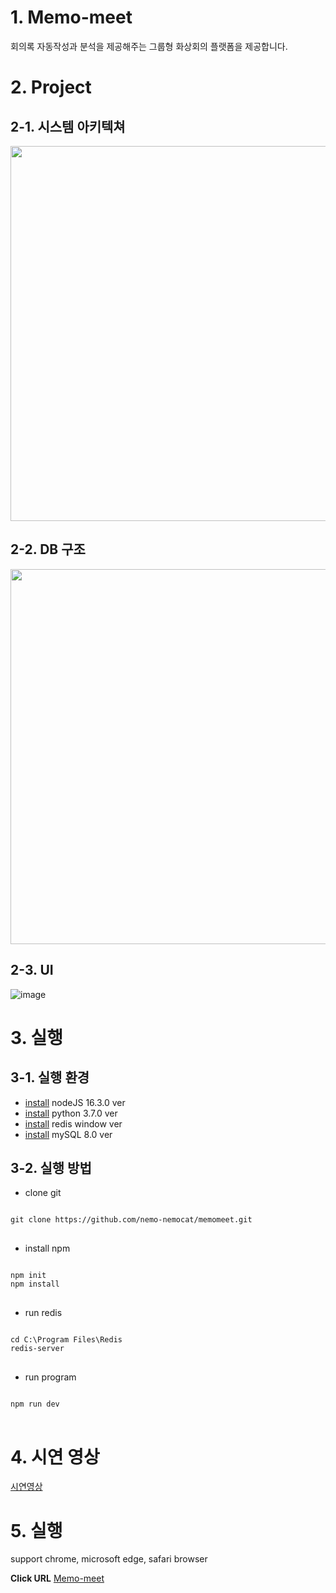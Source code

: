 # 1. Memo-meet
회의록 자동작성과 분석을 제공해주는 그룹형 화상회의 플랫폼을 제공합니다.


# 2. Project
## 2-1. 시스템 아키텍쳐
<p align="center"><img src=https://user-images.githubusercontent.com/53828411/120753695-897d3980-c546-11eb-8877-fb0cbb6c10ae.JPG width="600"></p>

## 2-2. DB 구조
<p align="center"><img src=https://user-images.githubusercontent.com/53828411/120754296-6dc66300-c547-11eb-812b-2a7b52cf79b9.JPG width="600"></p>

## 2-3. UI
![image](https://user-images.githubusercontent.com/53828411/114295543-d57ca680-9ae0-11eb-8dc5-35cb9b9a70d6.png)


# 3. 실행
## 3-1. 실행 환경
- [install](https://nodejs.org/ko/download/) nodeJS 16.3.0 ver
- [install](https://www.python.org/downloads/) python 3.7.0 ver
- [install](https://github.com/microsoftarchive/redis) redis window ver
- [install](https://www.mysql.com/downloads/) mySQL 8.0 ver

## 3-2. 실행 방법
- clone git
<pre>
<code>
git clone https://github.com/nemo-nemocat/memomeet.git
</code>
</pre>
- install npm
<pre>
<code>
npm init
npm install
</code>
</pre>
- run redis 
<pre>
<code>
cd C:\Program Files\Redis
redis-server
</code>
</pre>
- run program
<pre>
<code>
npm run dev
</code>
</pre>


# 4. 시연 영상
[시연영상](https://www.youtube.com/watch?v=5eFKKNgEY80&t=9s)


# 5. 실행
support chrome, microsoft edge, safari browser

**Click URL** 
[Memo-meet](https://memomeet.herokuapp.com/)



